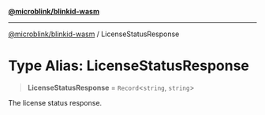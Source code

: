 [**@microblink/blinkid-wasm**](../README.md)

***

[@microblink/blinkid-wasm](../README.md) / LicenseStatusResponse

# Type Alias: LicenseStatusResponse

> **LicenseStatusResponse** = `Record`\<`string`, `string`\>

The license status response.
